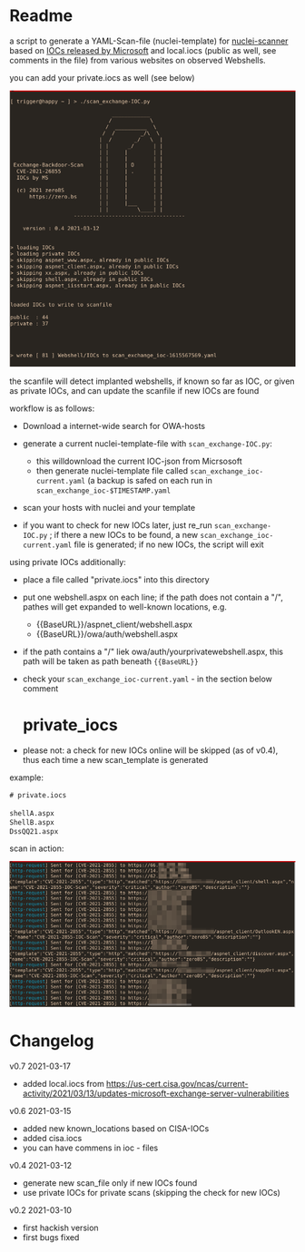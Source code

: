 
# Readme

a script to generate a YAML-Scan-file (nuclei-template) for 
[nuclei-scanner](https://github.com/projectdiscovery/nuclei) 
based on [IOCs released by Microsoft](https://twitter.com/tanmayg/status/1369125158481399809)
and local.iocs (public as well, see comments in the file) 
from various websites on observed Webshells.

you can add your private.iocs as well (see below)



![exe-cute](exe-cute.png)



the scanfile will detect implanted webshells, if known so far as IOC, or given as
private IOCs, and can update the scanfile if new IOCs are found


workflow is as follows:

- Download a internet-wide search for OWA-hosts

- generate a current nuclei-template-file with `scan_exchange-IOC.py`:
    - this willdownload the current IOC-json from Micrsosoft
    - then generate nuclei-template file called `scan_exchange_ioc-current.yaml` (a backup is safed on each run in `scan_exchange_ioc-$TIMESTAMP.yaml`

- scan your hosts with nuclei and your template 
- if you want to check for new IOCs later, just re_run `scan_exchange-IOC.py` ; if there a new IOCs to be found, a new `scan_exchange_ioc-current.yaml`
  file is generated; if no new IOCs, the script will exit
  

using private IOCs additionally:
- place a file called "private.iocs" into this directory
- put one webshell.aspx on each line; if the path does not contain a "/",  pathes will get expanded to well-known locations, e.g.
    - {{BaseURL}}/aspnet_client/webshell.aspx
    - {{BaseURL}}/owa/auth/webshell.aspx
- if the path contains a "/" liek owa/auth/yourprivatewebshell.aspx, this path will be taken as path beneath `{{BaseURL}}`

- check your `scan_exchange_ioc-current.yaml` - in the section below comment 
  # private_iocs
- please not: a check for new IOCs online will be skipped (as of v0.4), thus each time a new scan_template is generated 


example:

~~~
# private.iocs

shellA.aspx
ShellB.aspx
DssQQ21.aspx

~~~
  

scan in action:

![scan in action](scanning.png)




# Changelog

v0.7 2021-03-17
  - added local.iocs from https://us-cert.cisa.gov/ncas/current-activity/2021/03/13/updates-microsoft-exchange-server-vulnerabilities
  

v0.6 2021-03-15
  - added new known_locations based on CISA-IOCs
  - added cisa.iocs
  - you can have commens in ioc - files 
  

v0.4 2021-03-12 
  - generate new scan_file only if new IOCs found
  - use private IOCs for private scans (skipping the check for new IOCs)
  

v0.2 2021-03-10 
  - first hackish version
  - first bugs fixed
